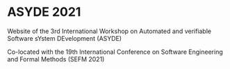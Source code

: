 # ASYDE 2021
Website of the 3rd International Workshop on Automated and verifiable Software sYstem DEvelopment (ASYDE)

Co-located with the 19th International Conference on Software Engineering and Formal Methods (SEFM 2021)
